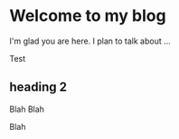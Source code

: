 # Welcome to my blog

I'm glad you are here. I plan to talk about ...

Test

## heading 2

Blah
Blah

Blah
